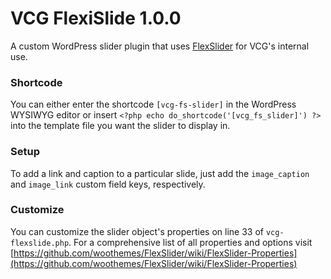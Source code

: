 # VCG FlexiSlide 1.0.0

A custom WordPress slider plugin that uses [FlexSlider](https://www.woothemes.com/flexslider/) for VCG's internal use.

### Shortcode

You can either enter the shortcode `[vcg-fs-slider]` in the WordPress WYSIWYG editor or insert `<?php echo do_shortcode('[vcg_fs_slider]') ?>` into the template file you want the slider to display in.

### Setup

To add a link and caption to a particular slide, just add the `image_caption` and `image_link` custom field keys, respectively.

### Customize

You can customize the slider object's properties on line 33 of `vcg-flexslide.php`. For a comprehensive list of all properties and options visit [https://github.com/woothemes/FlexSlider/wiki/FlexSlider-Properties](https://github.com/woothemes/FlexSlider/wiki/FlexSlider-Properties)